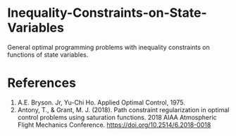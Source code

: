 # Inequality-Constraints-on-State-Variables
General optimal programming problems with inequality constraints on functions of state variables.

# References
 1. A.E. Bryson. Jr, Yu-Chi Ho. Applied Optimal Control, 1975.
 2. Antony, T., & Grant, M. J. (2018). Path constraint regularization in optimal control problems using saturation functions. 2018 AIAA Atmospheric Flight Mechanics Conference. https://doi.org/10.2514/6.2018-0018
